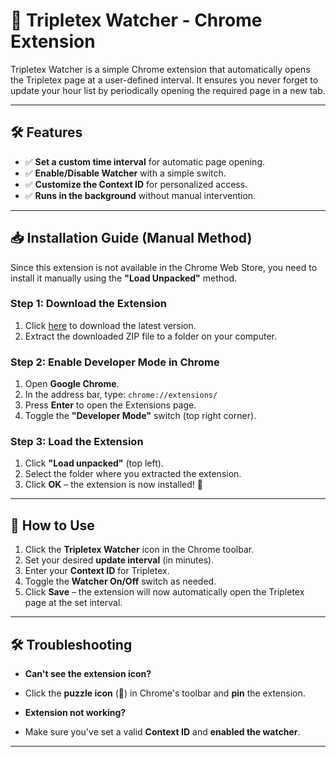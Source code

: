 # 🚀 Tripletex Watcher - Chrome Extension  

Tripletex Watcher is a simple Chrome extension that automatically opens the Tripletex page at a user-defined interval. It ensures you never forget to update your hour list by periodically opening the required page in a new tab.  

---

## 🛠 Features
- ✅ **Set a custom time interval** for automatic page opening.
- ✅ **Enable/Disable Watcher** with a simple switch.
- ✅ **Customize the Context ID** for personalized access.
- ✅ **Runs in the background** without manual intervention.

---

## 📥 Installation Guide (Manual Method)
Since this extension is not available in the Chrome Web Store, you need to install it manually using the **"Load Unpacked"** method.

### **Step 1: Download the Extension**
1. Click [here](http://github.com/emtiazzahid/tripletex-timesheet-watcher/archive/main.zip) to download the latest version.
2. Extract the downloaded ZIP file to a folder on your computer.

### **Step 2: Enable Developer Mode in Chrome**
1. Open **Google Chrome**.
2. In the address bar, type:  ```chrome://extensions/```
3. Press **Enter** to open the Extensions page.
4. Toggle the **"Developer Mode"** switch (top right corner).

### **Step 3: Load the Extension**
1. Click **"Load unpacked"** (top left).
2. Select the folder where you extracted the extension.
3. Click **OK** – the extension is now installed! 🎉

---

## 📌 How to Use
1. Click the **Tripletex Watcher** icon in the Chrome toolbar.
2. Set your desired **update interval** (in minutes).
3. Enter your **Context ID** for Tripletex.
4. Toggle the **Watcher On/Off** switch as needed.
5. Click **Save** – the extension will now automatically open the Tripletex page at the set interval.

---

## 🛠 Troubleshooting
- **Can't see the extension icon?**  
- Click the **puzzle icon** (🧩) in Chrome's toolbar and **pin** the extension.

- **Extension not working?**  
- Make sure you've set a valid **Context ID** and **enabled the watcher**.

---
